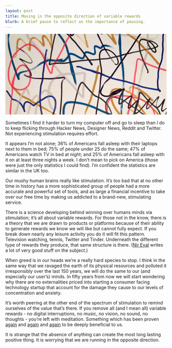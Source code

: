 ```yaml
---
layout: post
title: Moving in the opposite direction of variable rewards
blurb: A brief pause to reflect on the importance of pausing.
---
```


<img src="/images/variablerewards.png" class="imground half">

Sometimes I find it harder to turn my computer off and go to sleep than I do to keep flicking through Hacker News, Designer News, Reddit and Twitter. Not experiencing stimulation requires effort. 

It appears I’m not alone; 36% of Americans fall asleep with their laptops next to them in bed; 75% of people under 25 do the same; 47% of Americans watch TV in bed at night; and 25% of Americans fall asleep with it on at least three nights a week. I don’t mean to pick on America (those were just the only statistics I could find). I’m confident the statistics are similar in the UK too. 

Our mushy human brains really like stimulation. It’s too bad that at no other time in history has a more sophisticated group of people had a more accurate and powerful set of tools, and as large a financial incentive to take over our free time by making us addicted to a brand-new, stimulating service.

There is a science developing behind winning over humans minds via stimulation; it’s all about variable rewards. For those not in the know, there is a theory that we are drawn to products or platforms because of their ability to generate rewards we know we will like but cannot fully expect. If you break down nearly any leisure activity you do it will fit this pattern. Television watching, tennis, Twitter and Tinder. Underneath the different type of rewards they produce, that same structure is there. (<a href="http://www.nirandfar.com/" target="_blank">Nir Eyal</a> writes a lot of very good stuff on the subject.)

When greed is in our heads we’re a really hard species to stop. I think in the same way that we ravaged the earth of its physical resources and polluted it irresponsibly over the last 150 years, we will do the same to our (and especially our user’s) minds. In fifty years from now we will start wondering why there are no externalities priced into starting a consumer facing technology startup that account for the damage they cause to our levels of concentration and anxiety.

It’s worth peering at the other end of the spectrum of stimulation to remind ourselves of the value that’s there. If you remove all (and I mean all) variable rewards - no digital interruptions, no music, no vision, no sound, no thoughts - you’re left with meditation. Something which has been proven <a href="http://www.huffingtonpost.com/ashley-turner/how-meditation-works_b_4702629.html" target="_blank">again</a> and <a href="http://www.bloomberg.com/news/articles/2013-11-22/harvard-yoga-scientists-find-proof-of-meditation-benefit" target="_blank">again</a> and <a href="http://news.bbc.co.uk/1/hi/health/7319043.stm " target="_blank">again</a> to be deeply beneficial to us. 

It is strange that the absence of anything can create the most long lasting positive thing. It is worrying that we are running in the opposite direction. 
